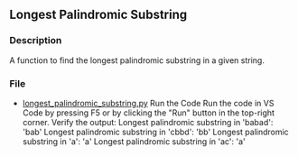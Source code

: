 ## Longest Palindromic Substring

### Description
A function to find the longest palindromic substring in a given string.

### File
- [longest_palindromic_substring.py](longest_palindromic_substring.py)
Run the Code
Run the code in VS Code by pressing F5 or by clicking the "Run" button in the top-right corner.
Verify the output:
Longest palindromic substring in 'babad': 'bab'
Longest palindromic substring in 'cbbd': 'bb'
Longest palindromic substring in 'a': 'a'
Longest palindromic substring in 'ac': 'a'
